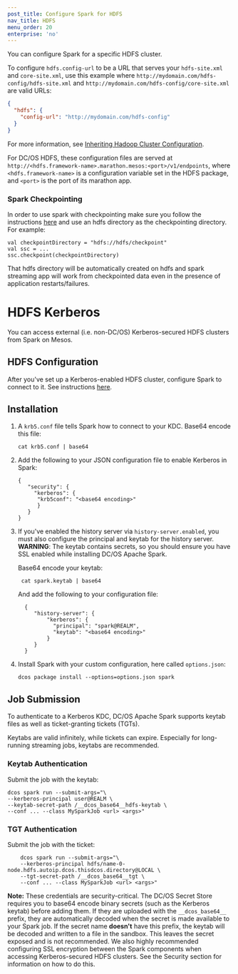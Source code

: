 ```yaml
---
post_title: Configure Spark for HDFS
nav_title: HDFS
menu_order: 20
enterprise: 'no'
---
```


You can configure Spark for a specific HDFS cluster.

To configure `hdfs.config-url` to be a URL that serves your `hdfs-site.xml` and `core-site.xml`, use this example where `http://mydomain.com/hdfs-config/hdfs-site.xml` and `http://mydomain.com/hdfs-config/core-site.xml` are valid URLs:

```json
{
  "hdfs": {
    "config-url": "http://mydomain.com/hdfs-config"
  }
}
```

For more information, see [Inheriting Hadoop Cluster Configuration][8].

For DC/OS HDFS, these configuration files are served at `http://<hdfs.framework-name>.marathon.mesos:<port>/v1/endpoints`, where `<hdfs.framework-name>` is a configuration variable set in the HDFS package, and `<port>` is the port of its marathon app.

### Spark Checkpointing

In order to use spark with checkpointing make sure you follow the instructions [here](https://spark.apache.org/docs/latest/streaming-programming-guide.html#checkpointing) and use an hdfs directory as the checkpointing directory. For example:
```
val checkpointDirectory = "hdfs://hdfs/checkpoint"
val ssc = ...
ssc.checkpoint(checkpointDirectory)
```
That hdfs directory will be automatically created on hdfs and spark streaming app will work from checkpointed data even in the presence of application restarts/failures.

# HDFS Kerberos

You can access external (i.e. non-DC/OS) Kerberos-secured HDFS clusters from Spark on Mesos.

## HDFS Configuration

After you've set up a Kerberos-enabled HDFS cluster, configure Spark to connect to it. See instructions [here](#hdfs).

## Installation

1.  A `krb5.conf` file tells Spark how to connect to your KDC.  Base64 encode this file:

        cat krb5.conf | base64

1.  Add the following to your JSON configuration file to enable Kerberos in Spark:

        {
           "security": {
             "kerberos": {
              "krb5conf": "<base64 encoding>"
              }
           }
        }

1. If you've enabled the history server via `history-server.enabled`, you must also configure the principal and keytab for the history server.  **WARNING**: The keytab contains secrets, so you should ensure you have SSL enabled while installing DC/OS Apache Spark.

    Base64 encode your keytab:

        cat spark.keytab | base64

    And add the following to your configuration file:

         {
            "history-server": {
                "kerberos": {
                  "principal": "spark@REALM",
                  "keytab": "<base64 encoding>"
                }
            }
         }

1.  Install Spark with your custom configuration, here called `options.json`:

        dcos package install --options=options.json spark

## Job Submission

To authenticate to a Kerberos KDC, DC/OS Apache Spark supports keytab files as well as ticket-granting tickets (TGTs).

Keytabs are valid infinitely, while tickets can expire. Especially for long-running streaming jobs, keytabs are recommended.

### Keytab Authentication

Submit the job with the keytab:

    dcos spark run --submit-args="\
    --kerberos-principal user@REALM \
    --keytab-secret-path /__dcos_base64__hdfs-keytab \
    --conf ... --class MySparkJob <url> <args>"

### TGT Authentication

Submit the job with the ticket:
```$bash
    dcos spark run --submit-args="\
    --kerberos-principal hdfs/name-0-node.hdfs.autoip.dcos.thisdcos.directory@LOCAL \
    --tgt-secret-path /__dcos_base64__tgt \
    --conf ... --class MySparkJob <url> <args>"
```

**Note:** These credentials are security-critical. The DC/OS Secret Store requires you to base64 encode binary secrets (such as the Kerberos keytab) before adding them. If they are uploaded with the `__dcos_base64__` prefix, they are automatically decoded when the secret is made available to your Spark job. If the secret name **doesn't** have this prefix, the keytab will be decoded and written to a file in the sandbox. This leaves the secret exposed and is not recommended. We also highly recommended configuring SSL encryption between the Spark components when accessing Kerberos-secured HDFS clusters. See the Security section for information on how to do this.


[8]: http://spark.apache.org/docs/latest/configuration.html#inheriting-hadoop-cluster-configuration
